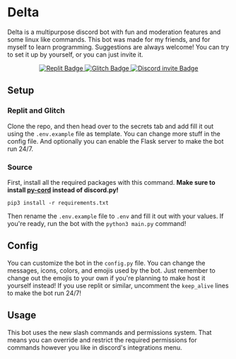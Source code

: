 # Delta
Delta is a multipurpose discord bot with fun and moderation features and some linux like commands. This bot was made for my friends, and for myself to learn programming.
Suggestions are always welcome! You can try to set it up by yourself, or you can just invite it.

<div id="badges", align="center">
  <a href="https://repl.it/github/tibor309/delta">
    <img src="https://img.shields.io/badge/Replit-F26207.svg?style=for-the-badge&logo=Replit&logoColor=white&label=Run on" alt="Replit Badge"/>
  </a>
  <a href="https://glitch.com/edit/#!/import/github/tibor309/delta">
    <img src="https://img.shields.io/badge/Glitch-3333FF.svg?style=for-the-badge&logo=Glitch&logoColor=white&label=Remix on" alt="Glitch Badge"/>
  </a>
  <a href="https://discord.com/api/oauth2/authorize?client_id=475223111323746305&permissions=8&scope=bot%20applications.commands">
    <img src="https://img.shields.io/badge/Discord-5662f6?style=for-the-badge&logo=discord&logoColor=white&label=Invite to" alt="Discord invite Badge"/>
  </a>
</div>

## Setup
### Replit and Glitch
Clone the repo, and then head over to the secrets tab and add fill it out using the `.env.example` file as template. You can change more stuff in the config file. And optionally you can enable the Flask server to make the bot run 24/7.

### Source
First, install all the required packages with this command. **Make sure to install [py-cord][py-cord] instead of discord.py!**
```
pip3 install -r requirements.txt
```
Then rename the `.env.example` file to `.env` and fill it out with your values. If you're ready, run the bot with the `python3 main.py` command!

## Config
You can customize the bot in the `config.py` file. You can change the messages, icons, colors, and emojis used by the bot. Just remember to change out the emojis to your own if you're planning to make host it yourself instead! If you use replit or similar, uncomment the `keep_alive` lines to make the bot run 24/7!

## Usage
This bot uses the new slash commands and permissions system. That means you can override and restrict the required permissions for commands however you like in discord's integrations menu.

[py-cord]: https://github.com/Pycord-Development/pycord/